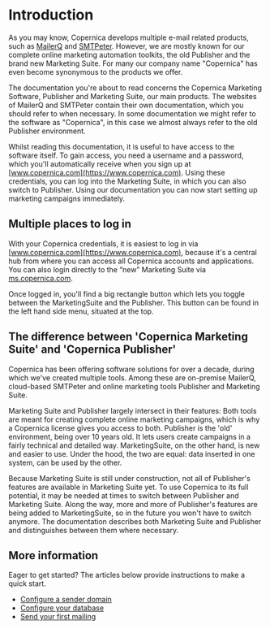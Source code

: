 # Introduction

As you may know, Copernica develops multiple e-mail related products, 
such as [MailerQ](www.mailerq.com) and [SMTPeter](www.smtpeter.com). 
However, we are mostly known for our complete online marketing automation toolkits, 
the old Publisher and the brand new Marketing Suite. 
For many our company name "Copernica" has even become synonymous to the 
products we offer.

The documentation you're about to read concerns the Copernica Marketing 
Software, Publisher and Marketing Suite, our main products. The websites of 
MailerQ and SMTPeter contain their own documentation, which you should refer 
to when necessary. In some documentation we might refer to the software 
as "Copernica", in this case we almost always refer to the old Publisher 
environment.

Whilst reading this documentation, it is useful to have access to the 
software itself. To gain access, you need a username and a password, 
which you'll automatically receive when you sign up at [www.copernica.com](https://www.copernica.com). 
Using these credentials, you can log into the Marketing Suite, in which 
you can also switch to Publisher. Using our documentation you can now 
start setting up marketing campaigns immediately.

## Multiple places to log in

With your Copernica credentials, it is easiest to log in via 
[www.copernica.com](https://www.copernica.com), because it's a central 
hub from where you can access all Copernica accounts and applications. 
You can also login directly to the “new” Marketing Suite via [ms.copernica.com](https://ms.copernica.com).

Once logged in, you'll find a big rectangle button which lets you toggle 
between the MarketingSuite and the Publisher. This button can be found 
in the left hand side menu, situated at the top.

## The difference between 'Copernica Marketing Suite' and 'Copernica Publisher'

Copernica has been offering software solutions for over a decade, during 
which we've created multiple tools. Among these are on-premise MailerQ, 
cloud-based SMTPeter and online marketing tools Publisher and Marketing 
Suite.

Marketing Suite and Publisher largely intersect in their features: 
Both tools are meant for creating complete online marketing campaigns, 
which is why a Copernica license gives you access to both. Publisher is 
the 'old' environment, being over 10 years old. It lets users create 
campaigns in a fairly technical and detailed way. MarketingSuite, on 
the other hand, is new and easier to use. Under the hood, the two are 
equal: data inserted in one system, can be used by the other.

Because Marketing Suite is still under construction, not all of 
Publisher's features are available in Marketing Suite yet. To use 
Copernica to its full potential, it may be needed at times to switch 
between Publisher and Marketing Suite. Along the way, more and more of 
Publisher's features are being added to MarketingSuite, so in the future 
you won't have to switch anymore. The documentation describes both 
Marketing Suite and Publisher and distinguishes between them where 
necessary.

## More information

Eager to get started? The articles below provide instructions to make 
a quick start.

* [Configure a sender domain](./quick-sender-domain-guide)
* [Configure your database](./quick-database-guide)
* [Send your first mailing](./quick-mailing-guide)
